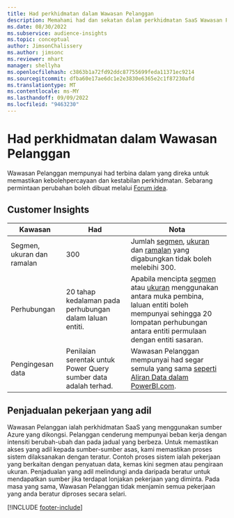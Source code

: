 ```yaml
---
title: Had perkhidmatan dalam Wawasan Pelanggan
description: Memahami had dan sekatan dalam perkhidmatan SaaS Wawasan Pelanggan.
ms.date: 08/30/2022
ms.subservice: audience-insights
ms.topic: conceptual
author: JimsonChalissery
ms.author: jimsonc
ms.reviewer: mhart
manager: shellyha
ms.openlocfilehash: c3863b1a72fd92ddc87755699feda11371ec9214
ms.sourcegitcommit: dfba60e17ae6dc1e2e3830e6365e2c1f87230afd
ms.translationtype: MT
ms.contentlocale: ms-MY
ms.lasthandoff: 09/09/2022
ms.locfileid: "9463230"
---
```

# <a name="service-limits-in-customer-insights"></a>Had perkhidmatan dalam Wawasan Pelanggan

 Wawasan Pelanggan mempunyai had terbina dalam yang direka untuk memastikan kebolehpercayaan dan kestabilan perkhidmatan. Sebarang permintaan perubahan boleh dibuat melalui [Forum idea](https://go.microsoft.com/fwlink/?linkid=2074172).

## <a name="customer-insights"></a>Customer Insights

| Kawasan  | Had  | Nota |
|-------------|---------------------------------------------------------------------|---------------------------------------------------------------------|
| Segmen, ukuran dan ramalan | 300  | Jumlah [segmen](segments.md), [ukuran](measures.md) dan [ramalan](predictions-overview.md) yang digabungkan tidak boleh melebihi 300.  |
| Perhubungan | 20 tahap kedalaman pada perhubungan dalam laluan entiti. | Apabila mencipta [segmen](segments.md) atau [ukuran](measures.md) menggunakan antara muka pembina, laluan entiti boleh mempunyai sehingga 20 lompatan perhubungan antara entiti permulaan dengan entiti sasaran.  |
|Pengingesan data| Penilaian serentak untuk Power Query sumber data adalah terhad. | Wawasan Pelanggan mempunyai had segar semula yang sama [seperti Aliran Data dalam PowerBI.com](/power-query/power-query-online-limits#refresh-limits). |

## <a name="fair-scheduling-of-jobs"></a>Penjadualan pekerjaan yang adil

Wawasan Pelanggan ialah perkhidmatan SaaS yang menggunakan sumber Azure yang dikongsi. Pelanggan cenderung mempunyai beban kerja dengan intensiti berubah-ubah dan pada jadual yang berbeza. Untuk memastikan akses yang adil kepada sumber-sumber asas, kami memastikan proses sistem dilaksanakan dengan teratur. Contoh proses sistem ialah pekerjaan yang berkaitan dengan penyatuan data, kemas kini segmen atau pengiraan ukuran. Penjadualan yang adil melindungi anda daripada beratur untuk mendapatkan sumber jika terdapat lonjakan pekerjaan yang diminta. Pada masa yang sama, Wawasan Pelanggan tidak menjamin semua pekerjaan yang anda beratur diproses secara selari.

[!INCLUDE [footer-include](includes/footer-banner.md)]
